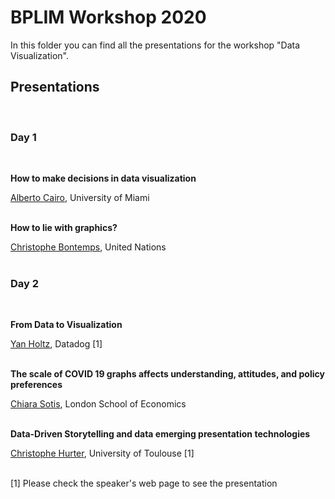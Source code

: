 # BPLIM Workshop 2020

In this folder you can find all the presentations for the workshop "Data Visualization".

## Presentations

<br/>

### Day 1

<br/>

**How to make decisions in data visualization**

[Alberto Cairo](http://albertocairo.com/), University of Miami<br/><br/>

**How to lie with graphics?**

[Christophe Bontemps](https://www.linkedin.com/in/cbontemps/), United Nations<br/><br/>


### Day 2

<br/>

**From Data to Visualization**

[Yan Holtz](https://www.yan-holtz.com/), Datadog [1]<br/><br/>

**The scale of COVID 19 graphs affects understanding, attitudes, and policy preferences** 

[Chiara Sotis](https://www.lse.ac.uk/geography-and-environment/people/phd-students/chiara-sotis), London School of Economics<br/><br/>

**Data-Driven Storytelling and data emerging presentation technologies**

[Christophe Hurter](http://recherche.enac.fr/~hurter/), University of Toulouse [1]<br/><br/>

[1] Please check the speaker's web page to see the presentation

